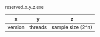 reserved_x_y_z.exe

| x       | y       | z                 |
|---------|---------|-------------------|
| version | threads | sample size (2^n) |
